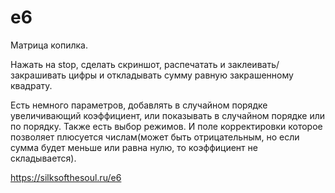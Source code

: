 # e6
Матрица копилка.

Нажать на stop, сделать скриншот, распечатать и заклеивать/закрашивать цифры и откладывать сумму равную закрашенному квадрату.

Есть немного параметров, добавлять в случайном порядке увеличивающий коэффициент, или показывать в случайном порядке или по порядку. Также есть выбор режимов. И поле корректировки которое позволяет плюсуется числам(может быть отрицательным, но если сумма будет меньше или равна нулю, то коэффициент не складывается).

https://silksofthesoul.ru/e6
